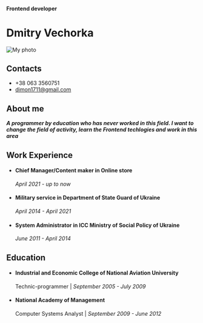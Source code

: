 #### Frontend developer
# **Dmitry Vechorka**
![My photo](https://i.ibb.co/xzLkHg6/cv-photo.jpg "My photo")

## **Contacts**
* +38 063 3560751
* dimon1711@gmail.com

## About me
***A programmer by education who has never worked in this field. I want to change the field of activity, learn the Frontend techlogies and work in this area***

## **Work Experience**
* #### Chief Manager/Content maker in Online store
    *April 2021 - up to now*

* #### Military service in Department of State Guard of Ukraine
    *April 2014 - April 2021*

* #### System Administrator in ICC Ministry of Social Policy of Ukraine
    *June 2011 - April 2014*
    
## **Education**
* #### Industrial and Economic College of National Aviation University
    Technic-programmer | *September 2005 - July 2009*

* #### National Academy of Management
    Сomputer Systems Analyst | *September 2009 - June 2012*

